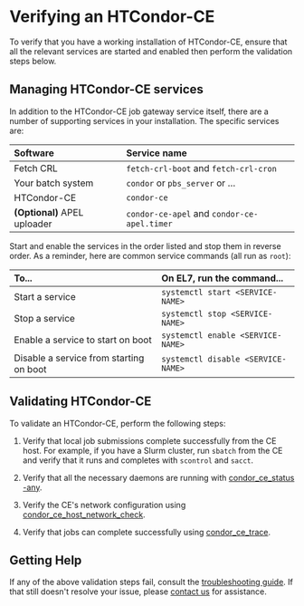 Verifying an HTCondor-CE
========================

To verify that you have a working installation of HTCondor-CE, ensure that all the relevant services are started and
enabled then perform the validation steps below.

Managing HTCondor-CE services
-----------------------------

In addition to the HTCondor-CE job gateway service itself, there are a number of supporting services in your installation.
The specific services are:

| Software                     | Service name                                |
|:-----------------------------|:--------------------------------------------|
| Fetch CRL                    | `fetch-crl-boot` and `fetch-crl-cron`       |
| Your batch system            | `condor` or `pbs_server` or …               |
| HTCondor-CE                  | `condor-ce`                                 |
| **(Optional)** APEL uploader | `condor-ce-apel` and `condor-ce-apel.timer` |

Start and enable the services in the order listed and stop them in reverse order.
As a reminder, here are common service commands (all run as `root`):

| To...                                   | On EL7, run the command...                    |
| :-------------------------------------- | :-------------------------------------------- |
| Start a service                         | `systemctl start <SERVICE-NAME>`              |
| Stop a  service                         | `systemctl stop <SERVICE-NAME>`               |
| Enable a service to start on boot       | `systemctl enable <SERVICE-NAME>`             |
| Disable a service from starting on boot | `systemctl disable <SERVICE-NAME>`            |

Validating HTCondor-CE
----------------------

To validate an HTCondor-CE, perform the following steps:

1. Verify that local job submissions complete successfully from the CE host.
   For example, if you have a Slurm cluster, run `sbatch` from the CE and verify that it runs and completes with
   `scontrol` and `sacct`.

1. Verify that all the necessary daemons are running with
   [condor\_ce\_status -any](troubleshooting/debugging-tools.md#condor_ce_status).

1. Verify the CE's network configuration using
   [condor\_ce\_host\_network\_check](troubleshooting/debugging-tools.md#condor_ce_host_network_check).

1. Verify that jobs can complete successfully using
   [condor\_ce\_trace](troubleshooting/debugging-tools.md#condor_ce_trace).

Getting Help
------------

If any of the above validation steps fail, consult the [troubleshooting guide](troubleshooting/common-issues.md).
If that still doesn't resolve your issue, please [contact us](../index.md#contact-us) for assistance.
